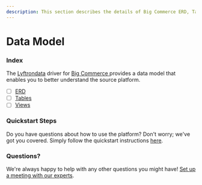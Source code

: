 ```yaml
---
description: This section describes the details of Big Commerce ERD, Tables, and Views.
---
```


# Data Model

### Index

The  [Lyftrondata](https://www.lyftrondata.com/) driver for [Big Commerce](https://www.lyftrondata.com/integration/big-commerce/)[ ](https://www.lyftrondata.com/integration/big-commerce/)provides a data model that enables you to better understand the source platform.

* [ ] [ERD](../../../finance-analytics/big-commerce/data-model/erd.md)
* [ ] [Tables](../../../finance-analytics/big-commerce/data-model/tables.md)
* [ ] [Views](../../../finance-analytics/big-commerce/data-model/views.md)

### Quickstart Steps

Do you have questions about how to use the platform? Don't worry; we've got you covered. Simply follow the quickstart instructions [here](../../../../quickstart-steps.md).

### Questions? <a href="#questions" id="questions"></a>

We're always happy to help with any other questions you might have! [Set up a meeting with our experts](https://www.lyftrondata.com/book-a-meeting/).

